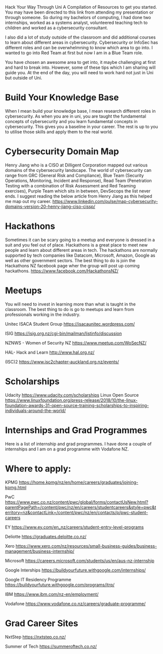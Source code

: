  Hack Your Way Through Uni
A Compilation of Resources to get you started. You may have been directed to this link from attending my presentation or through someone. So during my bachelors of computing, I had done two internships, worked as a systems analyst, volunteered teaching tech to children and worked as a cybersecurity consultant. 

I also did a lot of study outside of the classroom and did additional courses to learn about different areas in cybersecurity. Cybersecurity or InfoSec has different roles and can be overwhelmning to know which area to go into. I wanted to go into Red Team at first but now I am in a Blue Team role. 

You have chosen an awesome area to get into, it maybe challenging at first and hard to break into. However, some of these tips which I am sharing will guide you. At the end of the day, you will need to work hard not just in Uni but outside of Uni. 

# Build Your Knowledge Base
When I mean build your knowledge base, I mean research different roles in cybersecurity. As when you are in uni, you are taught the fundamental concepts of cybersecurity and you learn fundamental concepts in cybersecurity. This gives you a baseline in your career. The rest is up to you to utilise those skills and apply them to the real world. 

# Cybersecurity Domain Map 
Henry Jiang who is a CISO at Dilligent Corporation mapped out various domains of the cybersecurity landscape. The world of cybersecurity can range from GRC (General Risk and Compliance), Blue Team (Security Operations, Monitoring, Incident and Response), Read Team (Penetration Testing with a combination of Risk Assessment and Red Teaming exercises), Purple Team which sits in between, DevSecops the list never ends. I suggest reading the below article from Henry Jiang as this helped me map out my career. 
https://www.linkedin.com/pulse/map-cybersecurity-domains-version-20-henry-jiang-ciso-cissp/

# Hackathons 
Sometimes it can be scary going to a meetup and everyone is dressed in a suit and you feel out of place. Hackathons is a great place to meet new people and learn about different areas in tech. The hackathons are normally supported by tech companies like Datacom, Microsoft, Amazon, Google as well as other government sectors. The best thing to do is join the Hackathons NZ facebook page wher the group will post up coming hackathons. https://www.facebook.com/HackathonsNZ/

# Meetups
You will need to invest in learning more than what is taught in the classroom. The best thing to do is go to meetups and learn from professionals working in the industry. 

Unitec ISACA Student Group 
https://isacaunitec.wordpress.com/

ISIG
https://isig.org.nz/cgi-bin/mailman/listinfo/discussion

NZNWS - Women of Security NZ
https://www.meetup.com/WoSecNZ/

HAL- Hack and Learn
http://www.hal.org.nz/

(ISC)2
https://www.isc2chapter-auckland.org.nz/events/

# Scholarships
Udacity https://www.udacity.com/scholarships
Linux Open Source https://www.linuxfoundation.org/press-release/2018/10/the-linux-foundation-awards-31-open-source-training-scholarships-to-inspiring-individuals-around-the-world/


# Internships and Grad Programmes
Here is a list of internship and grad programmes. I have done a couple of internships and I am on a grad programme with Vodafone NZ. 

# Where to apply:
KPMG
https://home.kpmg/nz/en/home/careers/graduates/joining-kpmg.html

PwC
https://www.pwc.co.nz/content/pwc/global/forms/contactUsNew.html?parentPagePath=/content/pwc/nz/en/careers/studentcareers&style=pwc&territory=nz&contactLink=/content/pwc/nz/en/contacts/p/pwc-student-careers

EY
https://www.ey.com/en_nz/careers/student-entry-level-programs

Deliotte
https://graduates.deloitte.co.nz/

Xero
https://www.xero.com/nz/resources/small-business-guides/business-management/business-internship/

Microsoft 
https://careers.microsoft.com/students/us/en/aus-nz-internship

Google Interships
https://buildyourfuture.withgoogle.com/internships/

Google IT Residency Programme
https://buildyourfuture.withgoogle.com/programs/itrp/

IBM
https://www.ibm.com/nz-en/employment/

Vodafone
https://www.vodafone.co.nz/careers/graduate-programme/

# Grad Career Sites
NxtStep 
https://nxtstep.co.nz/

Summer of Tech
https://summeroftech.co.nz/

